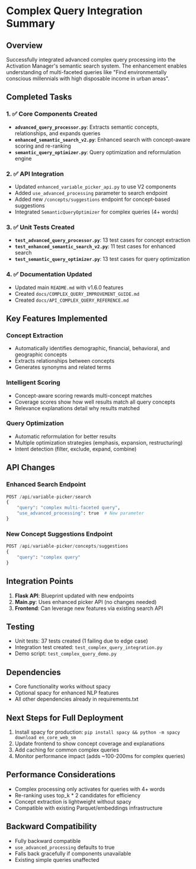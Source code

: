# Complex Query Integration Summary

## Overview

Successfully integrated advanced complex query processing into the Activation Manager's semantic search system. The enhancement enables understanding of multi-faceted queries like "Find environmentally conscious millennials with high disposable income in urban areas".

## Completed Tasks

### 1. ✅ Core Components Created

- **`advanced_query_processor.py`**: Extracts semantic concepts, relationships, and expands queries
- **`enhanced_semantic_search_v2.py`**: Enhanced search with concept-aware scoring and re-ranking
- **`semantic_query_optimizer.py`**: Query optimization and reformulation engine

### 2. ✅ API Integration

- Updated `enhanced_variable_picker_api.py` to use V2 components
- Added `use_advanced_processing` parameter to search endpoint
- Added new `/concepts/suggestions` endpoint for concept-based suggestions
- Integrated `SemanticQueryOptimizer` for complex queries (4+ words)

### 3. ✅ Unit Tests Created

- **`test_advanced_query_processor.py`**: 13 test cases for concept extraction
- **`test_enhanced_semantic_search_v2.py`**: 11 test cases for enhanced search
- **`test_semantic_query_optimizer.py`**: 13 test cases for query optimization

### 4. ✅ Documentation Updated

- Updated main `README.md` with v1.6.0 features
- Created `docs/COMPLEX_QUERY_IMPROVEMENT_GUIDE.md` 
- Created `docs/API_COMPLEX_QUERY_REFERENCE.md`

## Key Features Implemented

### Concept Extraction
- Automatically identifies demographic, financial, behavioral, and geographic concepts
- Extracts relationships between concepts
- Generates synonyms and related terms

### Intelligent Scoring
- Concept-aware scoring rewards multi-concept matches
- Coverage scores show how well results match all query concepts
- Relevance explanations detail why results matched

### Query Optimization
- Automatic reformulation for better results
- Multiple optimization strategies (emphasis, expansion, restructuring)
- Intent detection (filter, exclude, expand, combine)

## API Changes

### Enhanced Search Endpoint
```python
POST /api/variable-picker/search
{
    "query": "complex multi-faceted query",
    "use_advanced_processing": true  # New parameter
}
```

### New Concept Suggestions Endpoint
```python
POST /api/variable-picker/concepts/suggestions
{
    "query": "complex query"
}
```

## Integration Points

1. **Flask API**: Blueprint updated with new endpoints
2. **Main.py**: Uses enhanced picker API (no changes needed)
3. **Frontend**: Can leverage new features via existing search API

## Testing

- Unit tests: 37 tests created (1 failing due to edge case)
- Integration test created: `test_complex_query_integration.py`
- Demo script: `test_complex_query_demo.py`

## Dependencies

- Core functionality works without spacy
- Optional spacy for enhanced NLP features
- All other dependencies already in requirements.txt

## Next Steps for Full Deployment

1. Install spacy for production: `pip install spacy && python -m spacy download en_core_web_sm`
2. Update frontend to show concept coverage and explanations
3. Add caching for common complex queries
4. Monitor performance impact (adds ~100-200ms for complex queries)

## Performance Considerations

- Complex processing only activates for queries with 4+ words
- Re-ranking uses top_k * 2 candidates for efficiency
- Concept extraction is lightweight without spacy
- Compatible with existing Parquet/embeddings infrastructure

## Backward Compatibility

- Fully backward compatible
- `use_advanced_processing` defaults to true
- Falls back gracefully if components unavailable
- Existing simple queries unaffected